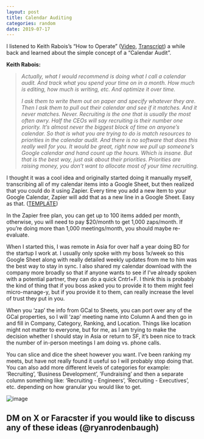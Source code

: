 ```yaml
---
layout: post
title: Calendar Auditing
categories: random
date: 2019-07-17
---
```


I listened to Keith Rabois’s “How to Operate” ([Video](https://www.youtube.com/watch?v=6fQHLK1aIBs&ref=ryanrodenbaugh.com), [Transcript](https://genius.com/Keith-rabois-lecture-14-how-to-operate-annotated?ref=ryanrodenbaugh.com)) a while back and learned about the simple concept of a “Calendar Audit”.

****Keith Rabois:****

> _Actually, what I would recommend is doing what I call a calendar audit. And track what you spend your time on in a month. How much is editing, how much is writing, etc. And optimize it over time._
> 
> _I ask them to write them out on paper and specify whatever they are. Then I ask them to pull out their calendar and see if it matches. And it never matches. Never. Recruiting is the one that is usually the most often awry. Half the CEOs will say recruiting is their number one priority. It’s almost never the biggest block of time on anyone’s calendar. So that is what you are trying to do is match resources to priorities in the calendar audit. And there is no software that does this really well for you. It would be great, right now we pull up someone’s Google calendar and hand count up the hours. Which is insane. But that is the best way, just ask about their priorities. Priorities are raising money, you don’t want to allocate most of your time recruiting._

I thought it was a cool idea and originally started doing it manually myself, transcribing all of my calendar items into a Google Sheet, but then realized that you could do it using Zapier. Every time you add a new item to your Google Calendar, Zapier will add that as a new line in a Google Sheet. Easy as that. ([TEMPLATE](https://docs.google.com/spreadsheets/d/1Dyy_VAzwzojXz6G3Sd164HuPal0SipLkFtdukOcc49o/edit?ref=ryanrodenbaugh.com#gid=0))

In the Zapier free plan, you can get up to 100 items added per month, otherwise, you will need to pay $20/month to get 1,000 zaps/month. If you’re doing more than 1,000 meetings/month, you should maybe re-evaluate.

When I started this, I was remote in Asia for over half a year doing BD for the startup I work at. I usually only spoke with my boss 1x/week so this Google Sheet along with really detailed weekly updates from me to him was the best way to stay in sync. I also shared my calendar download with the company more broadly so that if anyone wants to see if I’ve already spoken with a potential partner, they can do a quick Cntrl+F. I think this is probably the kind of thing that if you boss asked you to provide it to them might feel micro-manage-y, but if you provide it to them, can really increase the level of trust they put in you.

When you ‘zap’ the info from GCal to Sheets, you can port over any of the GCal properties, so I will ‘zap’ meeting name into Column A and then go in and fill in Company, Category, Ranking, and Location. Things like location might not matter to everyone, but for me, as I am trying to make the decision whether I should stay in Asia or return to SF, it’s been nice to track the number of in-person meetings I am doing vs. phone calls.

You can slice and dice the sheet however you want. I’ve been ranking my meets, but have not really found it useful so I will probably stop doing that. You can also add more different levels of categories for example: ‘Recruiting’, ‘Business Development’, ’Fundraising’ and then a separate column something like: ‘Recruiting - Engineers’, ‘Recruiting - Executives’, etc. depending on how granular you would like to get.  

![image](https://66.media.tumblr.com/3f8264418356839e2a1bf1cb4e16b185/5149b6440d87f52f-8c/s500x750/112237b38790b9e16c72dc12f98b74bc4716fc08.png)

## DM on X or Faracster if you would like to discuss any of these ideas (@ryanrodenbaugh)